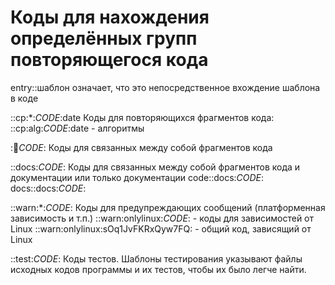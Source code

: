 # Коды для нахождения определённых групп повторяющегося кода

entry::шаблон означает, что это непосредственное вхождение шаблона в коде

::cp:*:_CODE_:date
    Коды для повторяющихся фрагментов кода:
        ::cp:alg:_CODE_:date - алгоритмы

::link:_CODE_:
    Коды для связанных между собой фрагментов кода

::docs:_CODE_:
    Коды для связанных между собой фрагментов кода и документации или только документации
    code::docs:_CODE_:
    docs::docs:_CODE_:

::warn:*:_CODE_:
    Коды для предупреждающих сообщений (платформенная зависимость и т.п.)
    ::warn:onlylinux:_CODE_:    - коды для зависимостей от Linux
    ::warn:onlylinux:sOq1JvFKRxQyw7FQ: - общий код, зависящий от Linux

::test:_CODE_:
    Коды тестов. Шаблоны тестирования указывают файлы исходных кодов программы и их тестов, чтобы их было легче найти.

